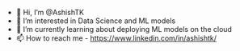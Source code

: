 - 👋 Hi, I’m @AshishTK
- 👀 I’m interested in Data Science and ML models
- 🌱 I’m currently learning about deploying ML models on the cloud 
- 📫 How to reach me - https://www.linkedin.com/in/ashishtk/
<!-- - 💞️ I’m looking to collaborate on ... -->


<!---
AshishTK/AshishTK is a ✨ special ✨ repository because its `README.md` (this file) appears on your GitHub profile.
You can click the Preview link to take a look at your changes.
--->

